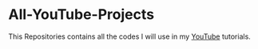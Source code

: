 # All-YouTube-Projects

This Repositories contains all the codes I will use in my [YouTube](https://www.youtube.com/channel/UCC99DrwSR_utFaF1qie-ktQ) tutorials.

